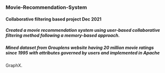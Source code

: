 ### Movie-Recommendation-System
#### Collaborative filtering based project Dec 2021
##### Created a movie recommendation system using user-based collaborative filtering method following a memory-based approach.
##### Mined dataset from Grouplens website having 20 million movie ratings since 1995 with attributes governed by users and implemented in Apache
GraphX.
